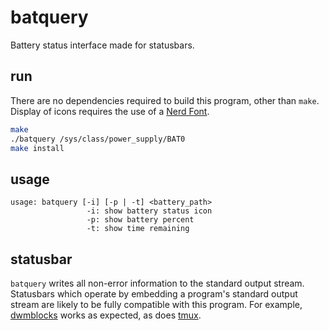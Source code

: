 # batquery

Battery status interface made for statusbars.

## run

There are no dependencies required to build this program, other than `make`.
Display of icons requires the use of a [Nerd Font](https://www.nerdfonts.com/font-downloads).

```sh
make
./batquery /sys/class/power_supply/BAT0
make install
```

## usage

```
usage: batquery [-i] [-p | -t] <battery_path>
                 -i: show battery status icon
                 -p: show battery percent
                 -t: show time remaining
```

## statusbar 

`batquery` writes all non-error information to the standard output stream. Statusbars which operate by embedding a program's standard output stream are likely to be fully compatible with this program. For example, [dwmblocks](https://github.com/torrinfail/dwmblocks) works as expected, as does [tmux](https://en.wikipedia.org/wiki/Tmux).
